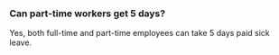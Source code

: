 ###  **Can part-time workers get 5 days?**

Yes, both full-time and part-time employees can take 5 days paid sick leave.
